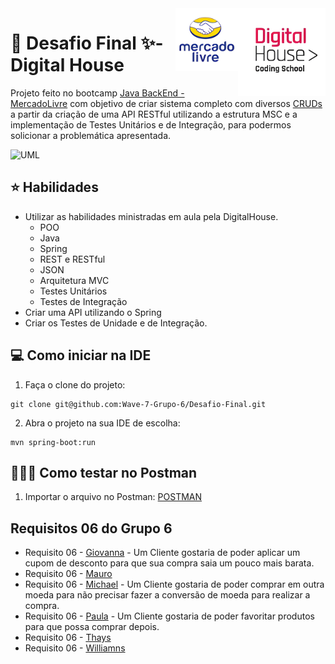 <img src="https://github.com/thays-gama/desafio_spring/blob/main/src/main/resources/images/dh.png" alt="logotipo Digital House" width="140px" align="right">
<img src="https://github.com/thays-gama/desafio_spring/blob/main/src/main/resources/images/meli.png" alt="logotipo Mercado Livre" width="100px" align="right">

# 🍃 Desafio Final ✨- Digital House

Projeto feito no bootcamp [Java BackEnd - MercadoLivre](https://www.mercadolibre.com.ar/itacademy) com objetivo de criar sistema completo com diversos [CRUDs](https://developer.mozilla.org/pt-BR/docs/Glossary/CRUD) a partir da criação de uma API RESTful utilizando a estrutura MSC e a implementação de Testes Unitários e de Integração, para podermos solicionar a problemática apresentada.

![UML](https://user-images.githubusercontent.com/114093532/202289686-7bcfeab0-845d-4c96-abac-f9eb72be8a94.svg)

## ⭐ Habilidades

- Utilizar as habilidades ministradas em aula pela DigitalHouse.
    - POO
    - Java
    - Spring
    - REST e RESTful
    - JSON
    - Arquitetura MVC
    - Testes Unitários
    - Testes de Integração
- Criar uma API utilizando o Spring
- Criar os Testes de Unidade e de Integração.

## 💻 Como iniciar na IDE

1. Faça o clone do projeto:
```shell
git clone git@github.com:Wave-7-Grupo-6/Desafio-Final.git
```
2. Abra o projeto na sua IDE de escolha:
```shell
mvn spring-boot:run
```

## 🧑🏻‍🚀 Como testar no Postman

1. Importar o arquivo no Postman: [POSTMAN](https://github.com/Wave-7-Grupo-6/Desafio-Final/blob/readme/src/main/resources/DESAFIO-FINAL.json)

## Requisitos 06 do Grupo 6

- Requisito 06 - [Giovanna](https://github.com/Wave-7-Grupo-6/Desafio-Final/tree/discount-coupon) - Um Cliente gostaria de poder aplicar um cupom de desconto para que sua compra saia um pouco mais barata.
- Requisito 06 - [Mauro]()
- Requisito 06 - [Michael](https://github.com/Wave-7-Grupo-6/Desafio-Final/tree/convert-currency) - Um Cliente gostaria de poder comprar em outra moeda para não precisar fazer a conversão de moeda para realizar a compra.
- Requisito 06 - [Paula](https://github.com/Wave-7-Grupo-6/Desafio-Final/tree/favorite-products) - Um Cliente gostaria de poder favoritar produtos para que possa comprar depois.
- Requisito 06 - [Thays]()
- Requisito 06 - [Williamns](https://github.com/Wave-7-Grupo-6/Desafio-Final/tree/Req_6_williamns)

